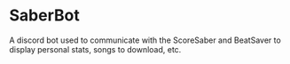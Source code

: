 # SaberBot
A discord bot used to communicate with the ScoreSaber and BeatSaver to display personal stats, songs to download, etc.
